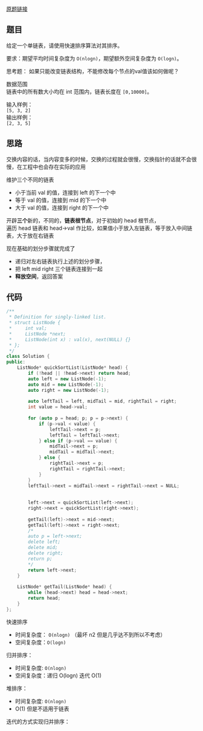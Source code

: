 [原题链接](https://www.acwing.com/problem/content/1453/)

## 题目

给定一个单链表，请使用快速排序算法对其排序。

要求：期望平均时间复杂度为 `O(nlogn)`，期望额外空间复杂度为 `O(logn)`。

思考题： 如果只能改变链表结构，不能修改每个节点的val值该如何做呢？

数据范围  
链表中的所有数大小均在 int 范围内，链表长度在 `[0,10000]`。
 
输入样例：  
`[5, 3, 2]`  
输出样例：  
`[2, 3, 5]`   


## 思路

交换内容的话，当内容变多的时候，交换的过程就会很慢，交换指针的话就不会很慢，在工程中也会存在实际的应用

维护三个不同的链表
- 小于当前 val 的值，连接到 left 的下一个中
- 等于 val 的值，连接到 mid 的下一个中
- 大于 val 的值，连接到 right 的下一个中

开辟**三个**新的，不同的，**链表根节点**，对于初始的 head 根节点，  
遍历 head 链表和 head->val 作比较，如果值小于放入左链表，等于放入中间链表，大于放在右链表

现在基础的划分步骤就完成了

- 递归对左右链表执行上述的划分步骤，
- 把 left mid right 三个链表连接到一起
- **释放空间**，返回答案


## 代码


``` cpp 
/**
 * Definition for singly-linked list.
 * struct ListNode {
 *     int val;
 *     ListNode *next;
 *     ListNode(int x) : val(x), next(NULL) {}
 * };
 */
class Solution {
public:
    ListNode* quickSortList(ListNode* head) {
        if (!head || !head->next) return head;
        auto left = new ListNode(-1);
        auto mid = new ListNode(-1);
        auto right = new ListNode(-1);
        
        auto leftTail = left, midTail = mid, rightTail = right;
        int value = head->val;
        
        for (auto p = head; p; p = p->next) {
            if (p->val < value) {
                leftTail->next = p;
                leftTail = leftTail->next;
            } else if (p->val == value) {
                midTail->next = p;
                midTail = midTail->next;
            } else {
                rightTail->next = p;
                rightTail = rightTail->next;
            }
        }
        leftTail->next = midTail->next = rightTail->next = NULL;
        
        
        left->next = quickSortList(left->next);
        right->next = quickSortList(right->next);
        
        getTail(left)->next = mid->next;
        getTail(left)->next = right->next;
        /*
        auto p = left->next;
        delete left;
        delete mid;
        delete right;
        return p;
        */
        return left->next;
    }
    
    ListNode* getTail(ListNode* head) {
        while (head->next) head = head->next;
        return head;
    }
};
```

快速排序
- 时间复杂度： `O(nlogn)` （最坏 n2 但是几乎达不到所以不考虑）
- 空间复杂度：`O(logn)`

归并排序：
- 时间复杂度:  `O(nlogn)`
- 空间复杂度：递归 O(logn) 迭代 O(1)

堆排序：
- 时间复杂度:  `O(nlogn)`
- O(1) 但是不适用于链表



迭代的方式实现归并排序：

``` cpp

```